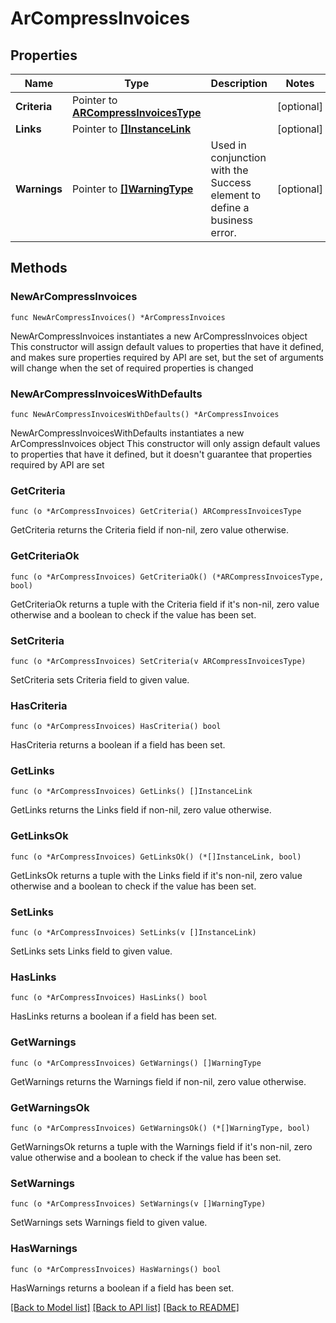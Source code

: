 # ArCompressInvoices

## Properties

Name | Type | Description | Notes
------------ | ------------- | ------------- | -------------
**Criteria** | Pointer to [**ARCompressInvoicesType**](ARCompressInvoicesType.md) |  | [optional] 
**Links** | Pointer to [**[]InstanceLink**](InstanceLink.md) |  | [optional] 
**Warnings** | Pointer to [**[]WarningType**](WarningType.md) | Used in conjunction with the Success element to define a business error. | [optional] 

## Methods

### NewArCompressInvoices

`func NewArCompressInvoices() *ArCompressInvoices`

NewArCompressInvoices instantiates a new ArCompressInvoices object
This constructor will assign default values to properties that have it defined,
and makes sure properties required by API are set, but the set of arguments
will change when the set of required properties is changed

### NewArCompressInvoicesWithDefaults

`func NewArCompressInvoicesWithDefaults() *ArCompressInvoices`

NewArCompressInvoicesWithDefaults instantiates a new ArCompressInvoices object
This constructor will only assign default values to properties that have it defined,
but it doesn't guarantee that properties required by API are set

### GetCriteria

`func (o *ArCompressInvoices) GetCriteria() ARCompressInvoicesType`

GetCriteria returns the Criteria field if non-nil, zero value otherwise.

### GetCriteriaOk

`func (o *ArCompressInvoices) GetCriteriaOk() (*ARCompressInvoicesType, bool)`

GetCriteriaOk returns a tuple with the Criteria field if it's non-nil, zero value otherwise
and a boolean to check if the value has been set.

### SetCriteria

`func (o *ArCompressInvoices) SetCriteria(v ARCompressInvoicesType)`

SetCriteria sets Criteria field to given value.

### HasCriteria

`func (o *ArCompressInvoices) HasCriteria() bool`

HasCriteria returns a boolean if a field has been set.

### GetLinks

`func (o *ArCompressInvoices) GetLinks() []InstanceLink`

GetLinks returns the Links field if non-nil, zero value otherwise.

### GetLinksOk

`func (o *ArCompressInvoices) GetLinksOk() (*[]InstanceLink, bool)`

GetLinksOk returns a tuple with the Links field if it's non-nil, zero value otherwise
and a boolean to check if the value has been set.

### SetLinks

`func (o *ArCompressInvoices) SetLinks(v []InstanceLink)`

SetLinks sets Links field to given value.

### HasLinks

`func (o *ArCompressInvoices) HasLinks() bool`

HasLinks returns a boolean if a field has been set.

### GetWarnings

`func (o *ArCompressInvoices) GetWarnings() []WarningType`

GetWarnings returns the Warnings field if non-nil, zero value otherwise.

### GetWarningsOk

`func (o *ArCompressInvoices) GetWarningsOk() (*[]WarningType, bool)`

GetWarningsOk returns a tuple with the Warnings field if it's non-nil, zero value otherwise
and a boolean to check if the value has been set.

### SetWarnings

`func (o *ArCompressInvoices) SetWarnings(v []WarningType)`

SetWarnings sets Warnings field to given value.

### HasWarnings

`func (o *ArCompressInvoices) HasWarnings() bool`

HasWarnings returns a boolean if a field has been set.


[[Back to Model list]](../README.md#documentation-for-models) [[Back to API list]](../README.md#documentation-for-api-endpoints) [[Back to README]](../README.md)


